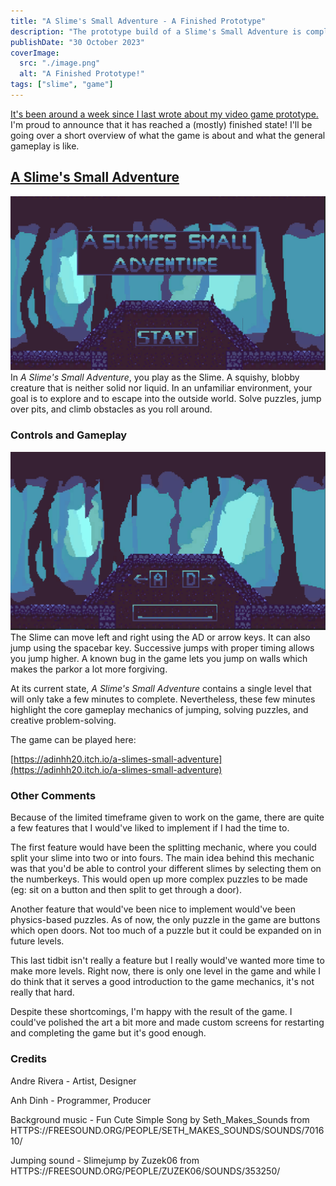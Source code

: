 ```yaml
---
title: "A Slime's Small Adventure - A Finished Prototype"
description: "The prototype build of a Slime's Small Adventure is complete!"
publishDate: "30 October 2023"
coverImage:
  src: "./image.png"
  alt: "A Finished Prototype!"
tags: ["slime", "game"]
---
```

[It's been around a week since I last wrote about my video game prototype.](../devlog-1) I'm proud to announce that it has reached a (mostly) finished state! I'll be going over a short overview of what the game is about and what the general gameplay is like.
## [A Slime's Small Adventure](https://adinhh20.itch.io/a-slimes-small-adventure)
![Alt text](image.png)
In *A Slime's Small Adventure*, you play as the Slime. A squishy, blobby creature that is neither solid nor liquid. In an unfamiliar environment, your goal is to explore and to escape into the outside world. Solve puzzles, jump over pits, and climb obstacles as you roll around.

### Controls and Gameplay
![Alt text](image-1.png)
The Slime can move left and right using the AD or arrow keys. It can also jump using the spacebar key. Successive jumps with proper timing allows you jump higher. A known bug in the game lets you jump on walls which makes the parkor a lot more forgiving.

At its current state, *A Slime's Small Adventure* contains a single level that will only take a few minutes to complete. Nevertheless, these few minutes highlight the core gameplay mechanics of jumping, solving puzzles, and creative problem-solving.

The game can be played here:

[https://adinhh20.itch.io/a-slimes-small-adventure](https://adinhh20.itch.io/a-slimes-small-adventure)

### Other Comments
Because of the limited timeframe given to work on the game, there are quite a few features that I would've liked to implement if I had the time to. 

The first feature would have been the splitting mechanic, where you could split your slime into two or into fours. The main idea behind this mechanic was that you'd be able to control your different slimes by selecting them on the numberkeys. This would open up more complex puzzles to be made (eg: sit on a button and then split to get through a door).

Another feature that would've been nice to implement would've been physics-based puzzles. As of now, the only puzzle in the game are buttons which open doors. Not too much of a puzzle but it could be expanded on in future levels.

This last tidbit isn't really a feature but I really would've wanted more time to make more levels. Right now, there is only one level in the game and while I do think that it serves a good introduction to the game mechanics, it's not really that hard.

Despite these shortcomings, I'm happy with the result of the game. I could've polished the art a bit more and made custom screens for restarting and completing the game but it's good enough.

### Credits
Andre Rivera - Artist, Designer

Anh Dinh - Programmer, Producer

Background music - Fun Cute Simple Song by Seth_Makes_Sounds from HTTPS://FREESOUND.ORG/PEOPLE/SETH_MAKES_SOUNDS/SOUNDS/701610/

Jumping sound - Slimejump by Zuzek06 from HTTPS://FREESOUND.ORG/PEOPLE/ZUZEK06/SOUNDS/353250/